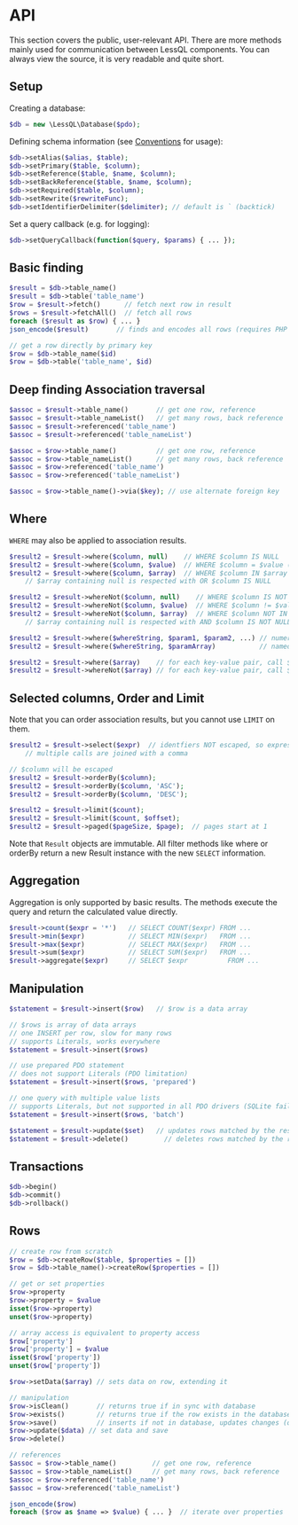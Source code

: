 # API

This section covers the public, user-relevant API. There are more methods mainly used for communication between LessQL components. You can always view the source, it is very readable and quite short.

## Setup

Creating a database:

```php
$db = new \LessQL\Database($pdo);
```

Defining schema information (see [Conventions](conventions.md) for usage):

```php
$db->setAlias($alias, $table);
$db->setPrimary($table, $column);
$db->setReference($table, $name, $column);
$db->setBackReference($table, $name, $column);
$db->setRequired($table, $column);
$db->setRewrite($rewriteFunc);
$db->setIdentifierDelimiter($delimiter); // default is ` (backtick)
```

Set a query callback (e.g. for logging):

```php
$db->setQueryCallback(function($query, $params) { ... });
```

## Basic finding

```php
$result = $db->table_name()
$result = $db->table('table_name')
$row = $result->fetch()      // fetch next row in result
$rows = $result->fetchAll()  // fetch all rows
foreach ($result as $row) { ... }
json_encode($result)       // finds and encodes all rows (requires PHP >= 5.4.0)

// get a row directly by primary key
$row = $db->table_name($id)
$row = $db->table('table_name', $id)
```

## Deep finding Association traversal

```php
$assoc = $result->table_name()       // get one row, reference
$assoc = $result->table_nameList()   // get many rows, back reference
$assoc = $result->referenced('table_name')
$assoc = $result->referenced('table_nameList')

$assoc = $row->table_name()          // get one row, reference
$assoc = $row->table_nameList()      // get many rows, back reference
$assoc = $row->referenced('table_name')
$assoc = $row->referenced('table_nameList')

$assoc = $row->table_name()->via($key); // use alternate foreign key
```

## Where

`WHERE` may also be applied to association results.

```php
$result2 = $result->where($column, null)    // WHERE $column IS NULL
$result2 = $result->where($column, $value)  // WHERE $column = $value (escaped)
$result2 = $result->where($column, $array)  // WHERE $column IN $array (escaped)
    // $array containing null is respected with OR $column IS NULL

$result2 = $result->whereNot($column, null)    // WHERE $column IS NOT NULL
$result2 = $result->whereNot($column, $value)  // WHERE $column != $value (escaped)
$result2 = $result->whereNot($column, $array)  // WHERE $column NOT IN $array (escaped)
    // $array containing null is respected with AND $column IS NOT NULL

$result2 = $result->where($whereString, $param1, $param2, ...) // numeric params for PDO
$result2 = $result->where($whereString, $paramArray)           // named and/or numeric params for PDO

$result2 = $result->where($array)    // for each key-value pair, call $result->where($key, $value)
$result2 = $result->whereNot($array) // for each key-value pair, call $result->whereNot($key, $value)
```

## Selected columns, Order and Limit

Note that you can order association results, but you cannot use `LIMIT` on them.

```php
$result2 = $result->select($expr)  // identfiers NOT escaped, so expressions are possible
    // multiple calls are joined with a comma

// $column will be escaped
$result2 = $result->orderBy($column);
$result2 = $result->orderBy($column, 'ASC');
$result2 = $result->orderBy($column, 'DESC');

$result2 = $result->limit($count);
$result2 = $result->limit($count, $offset);
$result2 = $result->paged($pageSize, $page);  // pages start at 1
```

Note that `Result` objects are immutable. All filter methods like where or orderBy return a new Result instance with the new `SELECT` information.

## Aggregation

Aggregation is only supported by basic results. The methods execute the query and return the calculated value directly.

```php
$result->count($expr = '*')   // SELECT COUNT($expr) FROM ...
$result->min($expr)           // SELECT MIN($expr)   FROM ...
$result->max($expr)           // SELECT MAX($expr)   FROM ...
$result->sum($expr)           // SELECT SUM($expr)   FROM ...
$result->aggregate($expr)     // SELECT $expr          FROM ...
```

## Manipulation

```php
$statement = $result->insert($row)   // $row is a data array

// $rows is array of data arrays
// one INSERT per row, slow for many rows
// supports Literals, works everywhere
$statement = $result->insert($rows)

// use prepared PDO statement
// does not support Literals (PDO limitation)
$statement = $result->insert($rows, 'prepared')

// one query with multiple value lists
// supports Literals, but not supported in all PDO drivers (SQLite fails)
$statement = $result->insert($rows, 'batch')

$statement = $result->update($set)   // updates rows matched by the result (UPDATE ... WHERE ...)
$statement = $result->delete()         // deletes rows matched by the result (DELETE ... WHERE ...)
```

## Transactions

```php
$db->begin()
$db->commit()
$db->rollback()
```

## Rows

```php
// create row from scratch
$row = $db->createRow($table, $properties = [])
$row = $db->table_name()->createRow($properties = [])

// get or set properties
$row->property
$row->property = $value
isset($row->property)
unset($row->property)

// array access is equivalent to property access
$row['property']
$row['property'] = $value
isset($row['property'])
unset($row['property'])

$row->setData($array) // sets data on row, extending it

// manipulation
$row->isClean()       // returns true if in sync with database
$row->exists()        // returns true if the row exists in the database
$row->save()          // inserts if not in database, updates changes (only) otherwise
$row->update($data) // set data and save
$row->delete()

// references
$assoc = $row->table_name()         // get one row, reference
$assoc = $row->table_nameList()     // get many rows, back reference
$assoc = $row->referenced('table_name')
$assoc = $row->referenced('table_nameList')

json_encode($row)
foreach ($row as $name => $value) { ... }  // iterate over properties
```
